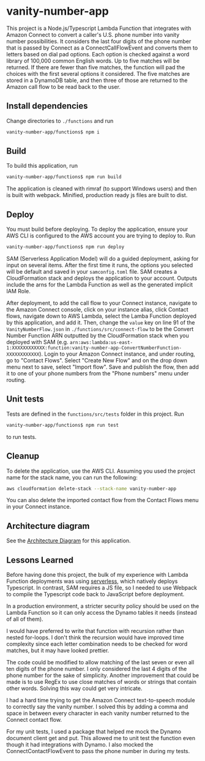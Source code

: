 # vanity-number-app

This project is a Node.js/Typescript Lambda Function that integrates with Amazon Connect to convert a caller's U.S. phone number into vanity number possibilities. It considers the last four digits of the phone number that is passed by Connect as a ConnectCallFlowEvent and converts them to letters based on dial pad options. Each option is checked against a word library of 100,000 common English words. Up to five matches will be returned. If there are fewer than five matches, the function will pad the choices with the first several options it considered. The five matches are stored in a DynamoDB table, and then three of those are returned to the Amazon call flow to be read back to the user.

## Install dependencies

Change directories to `./functions` and run

```bash
vanity-number-app/functions$ npm i
```

## Build
To build this application, run

```bash
vanity-number-app/functions$ npm run build
```
The application is cleaned with rimraf (to support Windows users) and then is built with webpack. Minified, production ready js files are built to dist.

## Deploy
You must build before deploying. To deploy the application, ensure your AWS CLI is configured to the AWS account you are trying to deploy to. Run

```bash
vanity-number-app/functions$ npm run deploy
```
SAM (Serverless Application Model) will do a guided deployment, asking for input on several items. After the first time it runs, the options you selected will be default and saved in your `samconfig.toml` file. SAM creates a CloudFormation stack and deploys the application to your account. Outputs include the arns for the Lambda Function as well as the generated implicit IAM Role.

After deployment, to add the call flow to your Connect instance, navigate to the Amazon Connect console, click on your instance alias, click Contact flows, navigate down to AWS Lambda, select the Lamba Function deployed by this application, and add it. Then, change the `value` key on line 91 of the `VanityNumberFlow.json` in `./functions/src/connect-flow` to be the Convert Number Function ARN outputted by the CloudFormation stack when you deployed with SAM (e.g. `arn:aws:lambda:us-east-1:XXXXXXXXXXXX:function:vanity-number-app-ConvertNumberFunction-XXXXXXXXXXXX`). Login to your Amazon Connect instance, and under routing, go to "Contact Flows". Select "Create New Flow" and on the drop down menu next to save, select "Import flow". Save and publish the flow, then add it to one of your phone numbers from the "Phone numbers" menu under routing.

## Unit tests

Tests are defined in the `functions/src/tests` folder in this project. Run

```bash
vanity-number-app/functions$ npm run test
```
to run tests.

## Cleanup

To delete the application, use the AWS CLI. Assuming you used the project name for the stack name, you can run the following:

```bash
aws cloudformation delete-stack --stack-name vanity-number-app
```
You can also delete the imported contact flow from the Contact Flows menu in your Connect instance.

## Architecture diagram

See the [Architecture Diagram](https://app.cloudcraft.co/view/537f7161-3d79-4d1c-b946-d2b84a539512?key=NZLmW7XOmgNYy8ackmdscA) for this application.

## Lessons Learned

Before having done this project, the bulk of my experience with Lambda Function deployments was using [serverless](https://www.serverless.com), which natively deploys Typescript. In contrast, SAM requires a JS file, so I needed to use Webpack to compile the Typescript code back to JavaScript before deployment.

In a production environment, a stricter security policy should be used on the Lambda Function so it can only access the Dynamo tables it needs (instead of all of them).

I would have preferred to write that function with recursion rather than nested for-loops. I don't think the recursion would have improved time complexity since each letter combination needs to be checked for word matches, but it may have looked prettier.

The code could be modified to allow matching of the last seven or even all ten digits of the phone number. I only considered the last 4 digits of the phone number for the sake of simplicity. Another improvement that could be made is to use RegEx to use close matches of words or strings that contain other words. Solving this way could get very intricate.

I had a hard time trying to get the Amazon Connect text-to-speech module to correctly say the vanity number. I solved this by adding a comma and space in between every character in each vanity number returned to the Connect contact flow.

For my unit tests, I used a package that helped me mock the Dynamo document client get and put. This allowed me to unit test the function even though it had integrations with Dynamo. I also mocked the ConnectContactFlowEvent to pass the phone number in during my tests.
